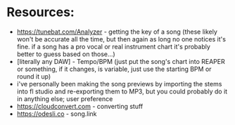 # Resources:
- https://tunebat.com/Analyzer - getting the key of a song (these likely won't be accurate all the time, but then again as long no one notices it's fine. if a song has a pro vocal or real instrument chart it's probably better to guess based on those...)
- \[literally any DAW\] - Tempo/BPM (just put the song's chart into REAPER or something, if it changes, is variable, just use the starting BPM or round it up)
- i've personally been making the song previews by importing the stems into fl studio and re-exporting them to MP3, but you could probably do it in anything else; user preference
- https://cloudconvert.com - converting stuff
- https://odesli.co - song.link